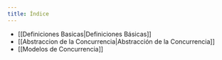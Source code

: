 ```yaml
---
title: Índice
---
```


- [[Definiciones Basicas|Definiciones Básicas]]
- [[Abstraccion de la Concurrencia|Abstracción de la Concurrencia]]
- [[Modelos de Concurrencia]]
